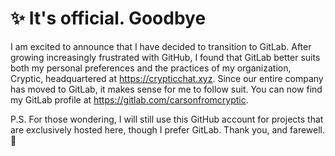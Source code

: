 # ✨ It's official. Goodbye
I am excited to announce that I have decided to transition to GitLab. After growing increasingly frustrated with GitHub, I found that GitLab better suits both my personal preferences and the practices of my organization, Cryptic, headquartered at https://crypticchat.xyz.
Since our entire company has moved to GitLab, it makes sense for me to follow suit. You can now find my GitLab profile at https://gitlab.com/carsonfromcryptic.

P.S. For those wondering, I will still use this GitHub account for projects that are exclusively hosted here, though I prefer GitLab.
Thank you, and farewell. 👋
